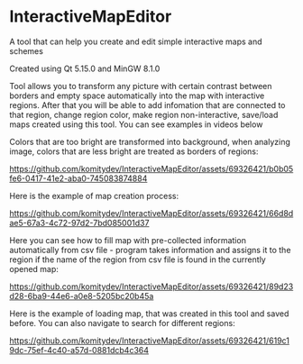 # InteractiveMapEditor
A tool that can help you create and edit simple interactive maps and schemes
 
Created using Qt 5.15.0 and MinGW 8.1.0


Tool allows you to transform any picture with certain contrast between borders and empty space automatically into the map with interactive regions. After that you will be able to add infomation that are connected to that region, change region color, make region non-interactive, save/load maps created using this tool. You can see examples in videos below


Colors that are too bright are transformed into background, when analyzing image, colors that are less bright are treated as borders of regions:

https://github.com/komitydev/InteractiveMapEditor/assets/69326421/b0b05fe6-0417-41e2-aba0-745083874884


Here is the example of map creation process:

https://github.com/komitydev/InteractiveMapEditor/assets/69326421/66d8dae5-67a3-4c72-97d2-7bd085001d37

Here you can see how to fill map with pre-collected information automatically from csv file - program takes information and assigns it to the region if the name of the region from csv file is found in the currently opened map:

https://github.com/komitydev/InteractiveMapEditor/assets/69326421/89d23d28-6ba9-44e6-a0e8-5205bc20b45a

Here is the example of loading map, that was created in this tool and saved before. You can also navigate to search for different regions:

https://github.com/komitydev/InteractiveMapEditor/assets/69326421/619c19dc-75ef-4c40-a57d-0881dcb4c364

